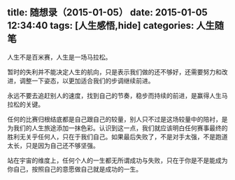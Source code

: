 title: 随想录（2015-01-05）
date: 2015-01-05 12:34:40
tags: [人生感悟,hide]
categories: 人生随笔
---
人生不是百米赛，人生是一场马拉松。

暂时的失利并不能决定人生的航向，只是表示我们做的还不够好，还需要努力和改进，调整一下姿态，以更加适合我们的步调继续前进。

永远不要去追赶别人的速度，找到自己的节奏，稳步而持续的前进，是赢得人生马拉松的关键。

任何的比赛归根结底都是自己跟自己的较量，别人只不过是这场较量中的陪衬，是为我们的人生旅途添加一抹色彩。认识到这一点，我们就应该明白任何赛事最终的胜利无关乎任何人，只在于我们自己。如果最后失败了，不是对手太强，不是跑道太长，只是因为自己还不够坚强。

站在宇宙的维度上，任何个人的一生都无所谓成功与失败，只在于你是不是能成为你自己，按照自己的意愿做自己就是成功的一生。
